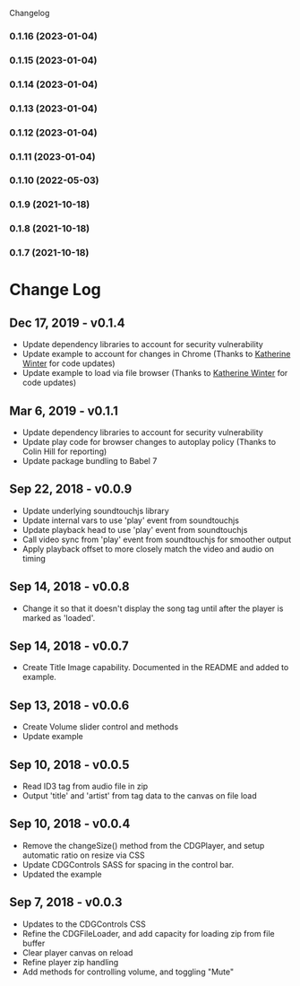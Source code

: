 Changelog
### 0.1.16 (2023-01-04)

### 0.1.15 (2023-01-04)

### 0.1.14 (2023-01-04)

### 0.1.13 (2023-01-04)

### 0.1.12 (2023-01-04)

### 0.1.11 (2023-01-04)

### 0.1.10 (2022-05-03)

### 0.1.9 (2021-10-18)

### 0.1.8 (2021-10-18)

### 0.1.7 (2021-10-18)

# Change Log

## Dec 17, 2019 - v0.1.4

* Update dependency libraries to account for security vulnerability
* Update example to account for changes in Chrome (Thanks to [Katherine Winter](https://github.com/KatherineWinter) for code updates)
* Update example to load via file browser (Thanks to [Katherine Winter](https://github.com/KatherineWinter) for code updates)

## Mar 6, 2019 - v0.1.1

* Update dependency libraries to account for security vulnerability
* Update play code for browser changes to autoplay policy (Thanks to Colin Hill for reporting)
* Update package bundling to Babel 7

## Sep 22, 2018 - v0.0.9

* Update underlying soundtouchjs library
* Update internal vars to use 'play' event from soundtouchjs
* Update playback head to use 'play' event from soundtouchjs
* Call video sync from 'play' event from soundtouchjs for smoother output
* Apply playback offset to more closely match the video and audio on timing

## Sep 14, 2018 - v0.0.8

* Change it so that it doesn't display the song tag until after the player is marked as 'loaded'.

## Sep 14, 2018 - v0.0.7

* Create Title Image capability. Documented in the README and added to example.

## Sep 13, 2018 - v0.0.6

* Create Volume slider control and methods
* Update example

## Sep 10, 2018 - v0.0.5

* Read ID3 tag from audio file in zip
* Output 'title' and 'artist' from tag data to the canvas on file load

## Sep 10, 2018 - v0.0.4

* Remove the changeSize() method from the CDGPlayer, and setup automatic ratio on resize via CSS
* Update CDGControls SASS for spacing in the control bar.
* Updated the example

## Sep 7, 2018 - v0.0.3

* Updates to the CDGControls CSS
* Refine the CDGFileLoader, and add capacity for loading zip from file buffer
* Clear player canvas on reload
* Refine player zip handling
* Add methods for controlling volume, and toggling "Mute"